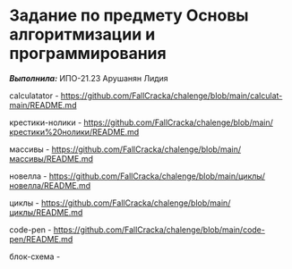 # Задание по предмету Основы алгоритмизации и программирования

***Выполнила:*** ИПО-21.23 Арушанян Лидия

calculatator - https://github.com/FallCracka/chalenge/blob/main/calculat-main/README.md

крестики-нолики - https://github.com/FallCracka/chalenge/blob/main/крестики%20нолики/README.md

массивы - https://github.com/FallCracka/chalenge/blob/main/массивы/README.md

новелла - https://github.com/FallCracka/chalenge/blob/main/циклы/новелла/README.md

циклы - https://github.com/FallCracka/chalenge/blob/main/циклы/README.md

code-pen - https://github.com/FallCracka/chalenge/blob/main/code-pen/README.md

блок-схема -
